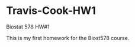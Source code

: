 Travis-Cook-HW1
===============

Biostat 578 HW#1

This is my first homework for the Biost578 course.
